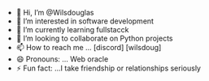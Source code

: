 - 👋 Hi, I’m @Wilsdouglas
- 👀 I’m interested in software development
- 🌱 I’m currently learning fullstacck
- 💞️ I’m looking to collaborate on Python projects
- 📫 How to reach me ... [discord] [wilsdoug]
- 😄 Pronouns: ... Web oracle
- ⚡ Fun fact: ...I take friendship or relationships seriously 

<!---
Wilsdouglas/Wilsdouglas is a ✨ special ✨ repository because its `README.md` (this file) appears on your GitHub profile.
You can click the Preview link to take a look at your changes.
--->

